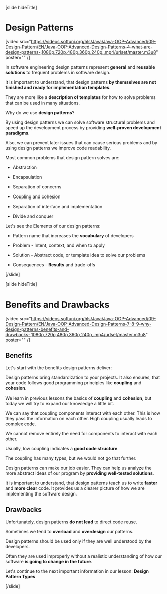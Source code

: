 [slide hideTitle]

# Design Patterns

[video src="https://videos.softuni.org/hls/Java/Java-OOP-Advanced/09-Design-Pattern/EN/Java-OOP-Advanced-Design-Patterns-4-what-are-design-patterns-,1080p,720p,480p,360p,240p,.mp4/urlset/master.m3u8" poster="" /]

In software engineering design patterns represent **general** and **reusable solutions** to frequent problems in software design.

It is important to understand, that design patterns **by themselves are not finished and ready for implementation templates**.

They are more like a **description of templates** for how to solve  problems that can be used in many situations.

Why do we use **design patterns**?

By using design patterns we can solve software structural problems and speed up the development process by providing **well-proven development paradigms**.

Also, we can prevent later issues that can cause serious problems and by using design patterns we improve code readability.

Most common problems that design pattern solves are:

- Abstraction

- Encapsulation

- Separation of concerns 

- Coupling and cohesion

- Separation of interface and implementation

- Divide and conquer

Let's see the Elements of our design patterns:

- Pattern name that increases the **vocabulary** of developers

- Problem - Intent, context, and when to apply

- Solution - Abstract code, or template idea to solve our problems

- Consequences - **Results** and trade-offs


[/slide]


[slide hideTitle]

# Benefits and Drawbacks

[video src="https://videos.softuni.org/hls/Java/Java-OOP-Advanced/09-Design-Pattern/EN/Java-OOP-Advanced-Design-Patterns-7-8-9-why-design-patterns-benefits-and-drawbacks-,1080p,720p,480p,360p,240p,.mp4/urlset/master.m3u8" poster="" /]

## Benefits

Let's start with the benefits design patterns deliver:

Design patterns bring standardization to your projects. It also ensures, that your code follows good programming principles like **coupling** and **cohesion**.

We learn in previous lessons the basics of **coupling** and **cohesion**, but today we will try to expand our knowledge a little bit.

We can say that coupling components interact with each other. This is how they pass the information on each other. High coupling usually leads to complex code.

We cannot remove entirely the need for components to interact with each other.

Usually, low coupling indicates a **good code structure**.

The coupling has many types, but we would not go that further.

Design patterns can make our job easier. They can help us analyze the more abstract ideas of our program by **providing well-tested solutions**.

It is important to understand, that design patterns teach us to write **faster** and **more clear** code. It provides us a clearer picture of how we are implementing the software design.

## Drawbacks

Unfortunately, design patterns **do not lead** to direct code reuse.

Sometimes we tend to **overload** and **overdesign** our patterns.

Design patterns should be used only if they are well understood by the developers.

Often they are used improperly without a realistic understanding of how our software **is going to change in the future**.

Let's continue to the next important information in our lesson: **Design Pattern Types**

[/slide]
